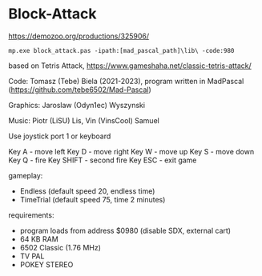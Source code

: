 # Block-Attack

https://demozoo.org/productions/325906/

    mp.exe block_attack.pas -ipath:[mad_pascal_path]\lib\ -code:980

based on Tetris Attack, https://www.gameshaha.net/classic-tetris-attack/

Code: Tomasz (Tebe) Biela (2021-2023), program written in MadPascal (https://github.com/tebe6502/Mad-Pascal)

Graphics: Jaroslaw (Odyn1ec) Wyszynski

Music: Piotr (LiSU) Lis, Vin (VinsCool) Samuel

Use joystick port 1 or keyboard

Key A - move left
Key D - move right
Key W - move up
Key S - move down
Key Q - fire
Key SHIFT - second fire
Key ESC - exit game

gameplay:

- Endless (default speed 20, endless time)
- TimeTrial (default speed 75, time 2 minutes)

requirements:

- program loads from address $0980 (disable SDX, external cart)
- 64 KB RAM
- 6502 Classic (1.76 MHz)
- TV PAL
- POKEY STEREO
